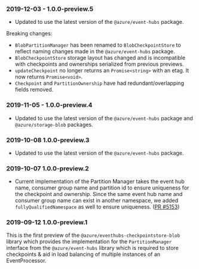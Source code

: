 ### 2019-12-03 - 1.0.0-preview.5

- Updated to use the latest version of the `@azure/event-hubs` package.

Breaking changes:

- `BlobPartitionManager` has been renamed to `BlobCheckpointStore` to reflect naming changes
  made in the `@azure/event-hubs` package.
- `BlobCheckpointStore` storage layout has changed and is incompatible with checkpoints and ownerships
  serialized from previous previews.
- `updateCheckpoint` no longer returns an `Promise<string>` with an etag. It now returns `Promise<void>`.
- `Checkpoint` and `PartitionOwnership` have had redundant/overlapping fields removed.

### 2019-11-05 - 1.0.0-preview.4

- Updated to use the latest version of the `@azure/event-hubs` package and `@azure/storage-blob` packages.

### 2019-10-08 1.0.0-preview.3

- Updated to use the latest version of the `@azure/event-hubs` package.

### 2019-10-07 1.0.0-preview.2

- Current implementation of the Partition Manager takes the event hub name, consumer group name and partition id to ensure uniqueness for the checkpoint and ownership.
  Since the same event hub name and consumer group name can exist in another namespace, we added `fullyQualifiedNamespace` as well to ensure uniqueness.
  ([PR #5153](https://github.com/Azure/azure-sdk-for-js/pull/5153))

### 2019-09-12 1.0.0-preview.1

This is the first preview of the `@azure/eventhubs-checkpointstore-blob` library which provides the implementation for the `PartitionManager` interface from the `@azure/event-hubs` library which is required to store checkpoints & aid in load balancing of multiple instances of an EventProcessor.
